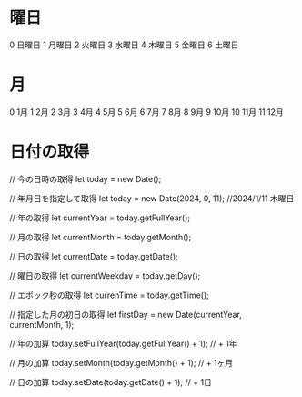 # 曜日
0 日曜日
1 月曜日
2 火曜日
3 水曜日
4 木曜日
5 金曜日
6 土曜日

# 月
0 1月
1 2月
2 3月
3 4月
4 5月
5 6月
6 7月
7 8月
8 9月
9 10月
10 11月
11 12月

# 日付の取得
// 今の日時の取得
let today = new Date();

// 年月日を指定して取得
let today = new Date(2024, 0, 11); //2024/1/11 木曜日

// 年の取得
let currentYear = today.getFullYear();

// 月の取得
let currentMonth = today.getMonth();

// 日の取得
let currentDate = today.getDate();

// 曜日の取得
let currentWeekday = today.getDay();

// エポック秒の取得
let currenTime = today.getTime();

// 指定した月の初日の取得
let firstDay = new Date(currentYear, currentMonth, 1);

// 年の加算
today.setFullYear(today.getFullYear() + 1); // + 1年

// 月の加算
today.setMonth(today.getMonth() + 1); // + 1ヶ月

// 日の加算
today.setDate(today.getDate() + 1); // + 1日